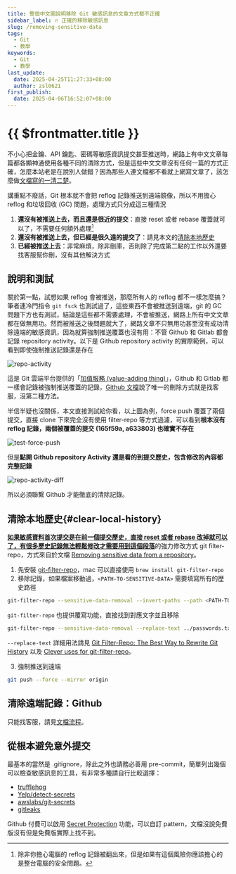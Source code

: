 ```yaml
---
title: 整個中文圈說明移除 Git 敏感訊息的文章方式都不正確
sidebar_label: 🔥 正確的移除敏感訊息
slug: /removing-sensitive-data
tags:
  - Git
  - 教學
keywords:
  - Git
  - 教學
last_update:
  date: 2025-04-25T11:27:33+08:00
  author: zsl0621
first_publish:
  date: 2025-04-06T16:52:07+08:00
---
```


# {{ $frontmatter.title }}

不小心把金鑰、API 鑰匙、密碼等敏感資訊提交甚至推送時，網路上有中文文章每篇都各顯神通使用各種不同的清除方式，但是這些中文文章沒有任何一篇的方式正確，怎麼本站老是在說別人做錯？因為那些人連文檔都不看就上網寫文章了，該怎麼做[文檔寫的一清二楚](https://docs.github.com/en/authentication/keeping-your-account-and-data-secure/removing-sensitive-data-from-a-repository)。

講重點不廢話，Git 根本就不會把 reflog 記錄推送到遠端鏡像，所以不用擔心 reflog 和垃圾回收 (GC) 問題，處理方式只分成這三種情況

1. **還沒有被推送上去，而且還是很近的提交**：直接 reset 或者 rebase 覆蓋就可以了，不需要任何額外處理[^pushed]
2. **還沒有被推送上去，但已經是很久遠的提交了**：請見本文的[清除本地歷史](#clear-local-history)
3. **已經被推送上去**：非常麻煩，除非刪庫，否則除了完成第二點的工作以外還要找客服幫你刪，沒有其他解決方式

[^pushed]: 除非你擔心電腦的 reflog 記錄被翻出來，但是如果有這個風險你應該擔心的是整台電腦的安全問題。

## 說明和測試

關於第一點，試想如果 reflog 會被推送，那麼所有人的 reflog 都不一樣怎麼搞？筆者連冷門指令 `git fsck` 也測試過了，這些東西不會被推送到遠端，git 的 GC 問題下方也有測試，結論是這些都不需要處理，不會被推送，網路上所有中文文章都在做無用功。然而被推送之後問題就大了，網路文章不只無用功甚至沒有成功清除遠端的敏感資訊，因為就算強制推送覆蓋也沒有用：不管 Github 和 Gitlab 都會記錄 repository activity。以下是 Github repository activity 的實際範例，可以看到即使強制推送記錄還是存在

![repo-activity](https://cdn.zsl0621.cc/2025/docs/repo-activity-diff---2025-04-27T15-44-41.webp)

這是 Git 雲端平台提供的「[加值服務 (value-adding thing)](https://stackoverflow.com/questions/65837109/when-should-i-use-git-push-force-if-includes#:~:text=Git%20as%20it%20is%2C%20%22out%20of%20the%20box%22%2C%20does%20not%20have%20this%20kind%20of%20permissions%20checking%2C%20but%20hosting%20providers%20like%20GitHub%20and%20Bitbucket%20add%20it%2C%20as%20part%20of%20their%20value%2Dadding%20thing%20to%20convince%20us%20to%20use%20their%20hosting%20systems.)」，Github 和 Gitlab 都一樣會記錄被強制推送覆蓋的記錄，[Github 文檔](https://docs.github.com/en/authentication/keeping-your-account-and-data-secure/removing-sensitive-data-from-a-repository)說了唯一的刪除方式就是找客服，沒第二種方法。

半信半疑也沒關係，本文直接測試給你看，以上圖為例，force push 覆蓋了兩個提交，直接 clone 下來完全沒有使用 filter-repo 等方式過濾，可以看到**根本沒有 reflog 記錄，兩個被覆蓋的提交 (165f59a, a633803) 也確實不存在**

![test-force-push](https://cdn.zsl0621.cc/2025/docs/test-force-push---2025-04-27T15-44-41.webp)

但是**點開 Github repository Activity 還是看的到提交歷史，包含修改的內容都完整記錄**

![repo-activity-diff](https://cdn.zsl0621.cc/2025/docs/repo-activity---2025-04-27T15-44-41.webp)

所以必須聯繫 Github 才能徹底的清除記錄。

## 清除本地歷史{#clear-local-history}

<u><b>如果敏感資料首次提交是在前一個提交歷史，直接 reset 或者 rebase 改掉就可以了，有很多歷史記錄無法輕鬆修改才需要用到這個段落</b></u>的強力修改方式 git filter-repo，方式來自於文檔 [Removing sensitive data from a repository](https://docs.github.com/en/authentication/keeping-your-account-and-data-secure/removing-sensitive-data-from-a-repository)。

1. 先安裝 [git-filter-repo](https://github.com/newren/git-filter-repo/blob/main/INSTALL.md)，mac 可以直接使用 `brew install git-filter-repo`
2. 移除記錄，如果檔案移動過，`<PATH-TO-SENSITIVE-DATA>` 需要填寫所有的歷史路徑

```sh
git-filter-repo --sensitive-data-removal --invert-paths --path <PATH-TO-SENSITIVE-DATA>
```

`git-filter-repo` 也提供覆寫功能，直接找到對應文字並且移除

```sh
git-filter-repo --sensitive-data-removal --replace-text ../passwords.txt
```

`--replace-text` 詳細用法請見 [Git Filter-Repo: The Best Way to Rewrite Git History](https://www.git-tower.com/learn/git/faq/git-filter-repo) 以及 [Clever uses for git-filter-repo](https://peterbabic.dev/blog/clever-uses-for-git-filter-repo/)。

3. 強制推送到遠端

```sh
git push --force --mirror origin
```

## 清除遠端記錄：Github

只能找客服，請見[文檔流程](https://docs.github.com/en/authentication/keeping-your-account-and-data-secure/removing-sensitive-data-from-a-repository#fully-removing-the-data-from-github)。

## 從根本避免意外提交

最基本的當然是 .gitignore，除此之外也請務必善用 pre-commit，簡單列出幾個可以檢查敏感訊息的工具，有非常多種請自行比較選擇：

- [trufflehog](https://github.com/trufflesecurity/trufflehog)
- [Yelp/detect-secrets](https://github.com/Yelp/detect-secrets)
- [awslabs/git-secrets](https://github.com/awslabs/git-secrets)
- [gitleaks](https://github.com/gitleaks/gitleaks)

Github 付費可以啟用 [Secret Protection](https://docs.github.com/en/code-security/secret-scanning/using-prod-secret-scanning-and-push-protection-features/custom-patterns/defining-custom-patterns-for-secret-scanning) 功能，可以自訂 pattern，文檔沒說免費版沒有但是免費版實際上找不到。
